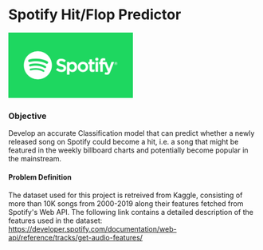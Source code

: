 # Spotify Hit/Flop Predictor
<img src="Images/img1.png" width="250">

### Objective
Develop an accurate Classification model that can predict whether a newly released song on Spotify could become a hit, i.e. a song that might be featured in the weekly billboard charts and potentially become popular in the mainstream.

#### Problem Definition
The dataset used for this project is retreived from Kaggle, consisting of more than 10K songs from 2000-2019 along their features fetched from Spotify's Web API. The following link contains a detailed description of the features used in the dataset: https://developer.spotify.com/documentation/web-api/reference/tracks/get-audio-features/
